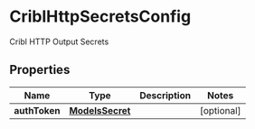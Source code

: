 

# CriblHttpSecretsConfig

Cribl HTTP Output Secrets

## Properties

| Name | Type | Description | Notes |
|------------ | ------------- | ------------- | -------------|
|**authToken** | [**ModelsSecret**](ModelsSecret.md) |  |  [optional] |



